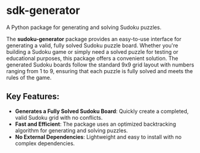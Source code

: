 # sdk-generator

A Python package for generating and solving Sudoku puzzles.

The **sudoku-generator** package provides an easy-to-use interface for generating a valid, fully solved Sudoku puzzle board. Whether you're building a Sudoku game or simply need a solved puzzle for testing or educational purposes, this package offers a convenient solution. The generated Sudoku boards follow the standard 9x9 grid layout with numbers ranging from 1 to 9, ensuring that each puzzle is fully solved and meets the rules of the game.

## Key Features:
- **Generates a Fully Solved Sudoku Board**: Quickly create a completed, valid Sudoku grid with no conflicts.
- **Fast and Efficient**: The package uses an optimized backtracking algorithm for generating and solving puzzles.
- **No External Dependencies**: Lightweight and easy to install with no complex dependencies.
